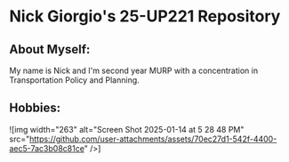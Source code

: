 # Nick Giorgio's 25-UP221 Repository
## About Myself:
My name is Nick and I'm second year MURP with a concentration in Transportation Policy and Planning. 
## Hobbies:
![img width="263" alt="Screen Shot 2025-01-14 at 5 28 48 PM" src="https://github.com/user-attachments/assets/70ec27d1-542f-4400-aec5-7ac3b08c81ce" />]
